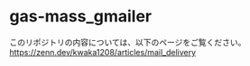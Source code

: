# gas-mass_gmailer

このリポジトリの内容については、以下のページをご覧ください。
https://zenn.dev/kwaka1208/articles/mail_delivery
